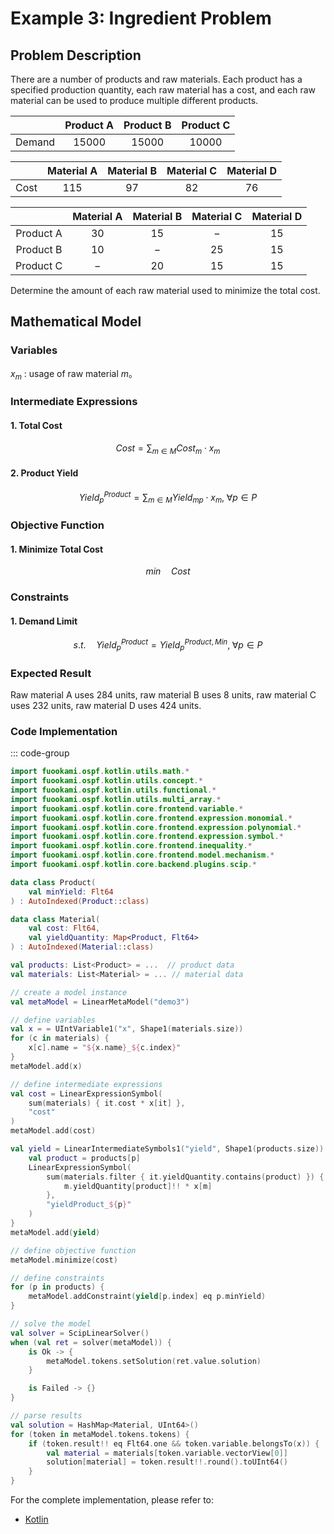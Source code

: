 # Example 3: Ingredient Problem

## Problem Description

There are a number of products and raw materials. Each product has a specified production quantity, each raw material has a cost, and each raw material can be used to produce multiple different products.

|        | Product A | Product B | Product C |
| :----: | :-------: | :-------: | :-------: |
| Demand |  $15000$  |  $15000$  |  $10000$  |

|       | Material A | Material B | Material C | Material D |
| :---: | :--------: | :--------: | :--------: | :--------: |
| Cost  |   $115$    |    $97$    |    $82$    |    $76$    |

|           | Material A | Material B | Material C | Material D |
| :-------: | :--------: | :--------: | :--------: | :--------: |
| Product A |    $30$    |    $15$    |    $-$     |    $15$    |
| Product B |    $10$    |    $-$     |    $25$    |    $15$    |
| Product C |    $-$     |    $20$    |    $15$    |    $15$    |

Determine the amount of each raw material used to minimize the total cost.

## Mathematical Model

### Variables

$x_{m}$ : usage of raw material $m$。

### Intermediate Expressions

#### 1. Total Cost

$$
Cost = \sum_{m \in M} Cost_{m} \cdot x_{m}
$$

#### 2. Product Yield

$$
Yield^{Product}_{p} = \sum_{m \in M} Yield_{mp} \cdot x_{m}, \; \forall p \in P
$$

### Objective Function

#### 1. Minimize Total Cost

$$
min \quad Cost
$$

### Constraints

#### 1. Demand Limit

$$
s.t. \quad Yield^{Product}_{p} = Yield^{Product, Min}_{p}, \; \forall p \in P
$$

### Expected Result

Raw material A uses $284$ units, raw material B uses $8$ units, raw material C uses $232$ units, raw material D uses $424$ units.

### Code Implementation

::: code-group

```kotlin
import fuookami.ospf.kotlin.utils.math.*
import fuookami.ospf.kotlin.utils.concept.*
import fuookami.ospf.kotlin.utils.functional.*
import fuookami.ospf.kotlin.utils.multi_array.*
import fuookami.ospf.kotlin.core.frontend.variable.*
import fuookami.ospf.kotlin.core.frontend.expression.monomial.*
import fuookami.ospf.kotlin.core.frontend.expression.polynomial.*
import fuookami.ospf.kotlin.core.frontend.expression.symbol.*
import fuookami.ospf.kotlin.core.frontend.inequality.*
import fuookami.ospf.kotlin.core.frontend.model.mechanism.*
import fuookami.ospf.kotlin.core.backend.plugins.scip.*

data class Product(
    val minYield: Flt64
) : AutoIndexed(Product::class)

data class Material(
    val cost: Flt64,
    val yieldQuantity: Map<Product, Flt64>
) : AutoIndexed(Material::class)

val products: List<Product> = ...  // product data
val materials: List<Material> = ... // material data

// create a model instance
val metaModel = LinearMetaModel("demo3")

// define variables
val x = = UIntVariable1("x", Shape1(materials.size))
for (c in materials) {
    x[c].name = "${x.name}_${c.index}"
}
metaModel.add(x)

// define intermediate expressions
val cost = LinearExpressionSymbol(
    sum(materials) { it.cost * x[it] }, 
    "cost"
)
metaModel.add(cost)

val yield = LinearIntermediateSymbols1("yield", Shape1(products.size)) { p, _ ->
    val product = products[p]
    LinearExpressionSymbol(
        sum(materials.filter { it.yieldQuantity.contains(product) }) { m ->
            m.yieldQuantity[product]!! * x[m]
        },
        "yieldProduct_${p}"
    )
}
metaModel.add(yield)

// define objective function
metaModel.minimize(cost)

// define constraints
for (p in products) {
    metaModel.addConstraint(yield[p.index] eq p.minYield)
}

// solve the model
val solver = ScipLinearSolver()
when (val ret = solver(metaModel)) {
    is Ok -> {
        metaModel.tokens.setSolution(ret.value.solution)
    }

    is Failed -> {}
}

// parse results
val solution = HashMap<Material, UInt64>()
for (token in metaModel.tokens.tokens) {
    if (token.result!! eq Flt64.one && token.variable.belongsTo(x)) {
        val material = materials[token.variable.vectorView[0]]
        solution[material] = token.result!!.round().toUInt64()
    }
}
```

For the complete implementation, please refer to:

- [Kotlin](https://github.com/fuookami/ospf/blob/main/examples/ospf-kotlin-example/src/main/fuookami/ospf/kotlin/example/core_demo/Demo3.kt)
